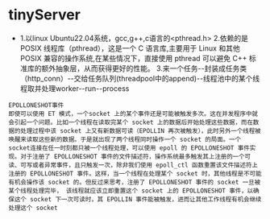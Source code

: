 # tinyServer
- 1.以linux Ubuntu22.04系统，gcc,g++,c语言的<pthread.h>
  2.依赖的是 POSIX 线程库（pthread），这是一个 C 语言库,主要用于 Linux 和其他 POSIX 兼容的操作系统,在某些情况下，直接使用 pthread 可以避免 C++ 标准库的额外抽象层，从而获得更好的性能。
  3.来一个任务--封装成任务类（http_conn）--交给任务队列(threadpool中的append)--线程池中的某个线程取并处理worker--run--process


```
EPOLLONESHOT事件  
即使可以使用 ET 模式，一个socket 上的某个事件还是可能被触发多次。这在并发程序中就会引起一个问题。比如一个线程在读取完某个 socket 上的数据后开始处理这些数据，而在数据的处理过程中该 socket 上又有新数据可读（EPOLLIN 再次被触发），此时另外一个线程被唤醒来读取这些新的数据。于是就出现了两个线程同时操作一个 socket 的局面。一个socket连接在任一时刻都只被一个线程处理，可以使用 epoll 的 EPOLLONESHOT 事件实现。对于注册了 EPOLLONESHOT 事件的文件描述符，操作系统最多触发其上注册的一个可读、可写或者异常事件，且只触发一次，除非我们使用 epoll_ctl 函数重置该文件描述符上注册的 EPOLLONESHOT 事件。这样，当一个线程在处理某个 socket 时，其他线程是不可能有机会操作该 socket 的。但反过来思考，注册了 EPOLLONESHOT 事件的 socket 一旦被某个线程处理完毕， 该线程就应该立即重置这个 socket 上的 EPOLLONESHOT 事件，以确保这个 socket 下一次可读时，其 EPOLLIN 事件能被触发，进而让其他工作线程有机会继续处理这个 socket
```